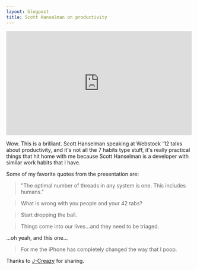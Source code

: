 ```yaml
---
layout: blogpost
title: Scott Hanselman on productivity
---
```


<div class="video media">
  <iframe src="http://player.vimeo.com/video/39020426" width="500" height="281" frameborder="0"></iframe>
</div>

<p>Wow. This is a brilliant. Scott Hanselman speaking at Webstock '12 talks about productivity, and it's not all the 7 habits type  stuff, it's really practical things that hit home with me because Scott Hanselman is a developer with similar work habits that I have.</p>

<p>Some of my favorite quotes from the presentation are:</p>

<blockquote>
<p>"The optimal number of threads in any system is one. This includes humans."</p>
</blockquote>

<blockquote>
<p>What is wrong with you people and your 42 tabs?</p>
</blockquote>

<blockquote>
<p>Start dropping the ball.</p>
</blockquote>

<blockquote>
<p>Things come into our lives...and they need to be triaged.</p>
</blockquote>

<p>...oh yeah, and this one...</p>

<blockquote>
<p>For me the iPhone has completely changed the way that I poop.</p>
</blockquote>
<p>Thanks to <a href="https://twitter.com/jcreamer898">J-Creazy</a> for sharing.</p>